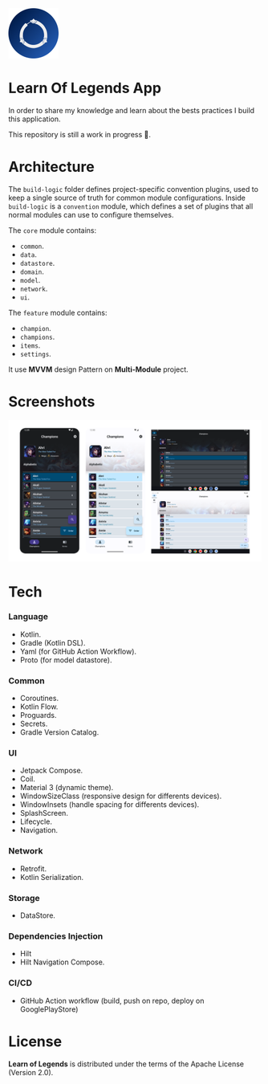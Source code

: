<img src="docs/logo.png" alt="drawing" width="100"/>

Learn Of Legends App
====================

In order to share my knowledge and learn about the bests practices I build this application.

This repository is still a work in progress 🚧.

# Architecture

The `build-logic` folder defines project-specific convention plugins, used to keep a single
source of truth for common module configurations.
Inside `build-logic` is a `convention` module, which defines a set of plugins that all normal
modules can use to configure themselves.

The `core` module contains:

- `common`.
- `data`.
- `datastore`.
- `domain`.
- `model`.
- `network`.
- `ui`.

The `feature` module contains:

- `champion`.
- `champions`.
- `items`.
- `settings`.

It use **MVVM** design Pattern on **Multi-Module** project.

# Screenshots

![Screenshots of LearnOfLegends](docs/screenshots.png "Screenshot showing UI on mobile and tablet")

# Tech

### Language

- Kotlin.
- Gradle (Kotlin DSL).
- Yaml (for GitHub Action Workflow).
- Proto (for model datastore).

### Common

- Coroutines.
- Kotlin Flow.
- Proguards.
- Secrets.
- Gradle Version Catalog.

### UI

- Jetpack Compose.
- Coil.
- Material 3 (dynamic theme).
- WindowSizeClass (responsive design for differents devices).
- WindowInsets (handle spacing for differents devices).
- SplashScreen.
- Lifecycle.
- Navigation.

### Network

- Retrofit.
- Kotlin Serialization.

### Storage

- DataStore.

### Dependencies Injection

- Hilt
- Hilt Navigation Compose.

### CI/CD

- GitHub Action workflow (build, push on repo, deploy on GooglePlayStore)

# License

**Learn of Legends** is distributed under the terms of the Apache License (Version 2.0).
